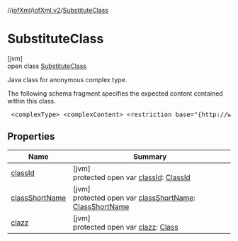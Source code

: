 //[iofXml](../../../index.md)/[iofXml.v2](../index.md)/[SubstituteClass](index.md)

# SubstituteClass

[jvm]\
open class [SubstituteClass](index.md)

<p>Java class for anonymous complex type. <p>The following schema fragment specifies the expected content contained within this class. <pre> &lt;complexType&gt; &lt;complexContent&gt; &lt;restriction base="{http://www.w3.org/2001/XMLSchema}anyType"&gt; &lt;choice&gt; &lt;element ref="{}ClassId"/&gt; &lt;element ref="{}ClassShortName"/&gt; &lt;element ref="{}Class"/&gt; &lt;/choice&gt; &lt;/restriction&gt; &lt;/complexContent&gt; &lt;/complexType&gt; </pre>

## Properties

| Name | Summary |
|---|---|
| [classId](class-id.md) | [jvm]<br>protected open var [classId](class-id.md): [ClassId](../-class-id/index.md) |
| [classShortName](class-short-name.md) | [jvm]<br>protected open var [classShortName](class-short-name.md): [ClassShortName](../-class-short-name/index.md) |
| [clazz](clazz.md) | [jvm]<br>protected open var [clazz](clazz.md): [Class](../-class/index.md) |
